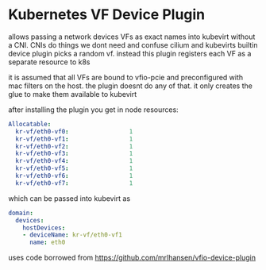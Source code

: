 # Kubernetes VF Device Plugin


allows passing a network devices VFs as exact names into kubevirt without a CNI.
CNIs do things we dont need and confuse cilium and kubevirts builtin device plugin picks a random vf.
instead this plugin registers each VF as a separate resource to k8s

it is assumed that all VFs are bound to vfio-pcie and preconfigured with mac filters on the host.
the plugin doesnt do any of that. it only creates the glue to make them available to kubevirt

after installing the plugin you get in node resources:

```yaml
Allocatable:
  kr-vf/eth0-vf0:                 1
  kr-vf/eth0-vf1:                 1
  kr-vf/eth0-vf2:                 1
  kr-vf/eth0-vf3:                 1
  kr-vf/eth0-vf4:                 1
  kr-vf/eth0-vf5:                 1
  kr-vf/eth0-vf6:                 1
  kr-vf/eth0-vf7:                 1
```


which can be passed into kubevirt as
```yaml
domain:
  devices:
    hostDevices:
    - deviceName: kr-vf/eth0-vf1
      name: eth0
```


uses code borrowed from https://github.com/mrlhansen/vfio-device-plugin

